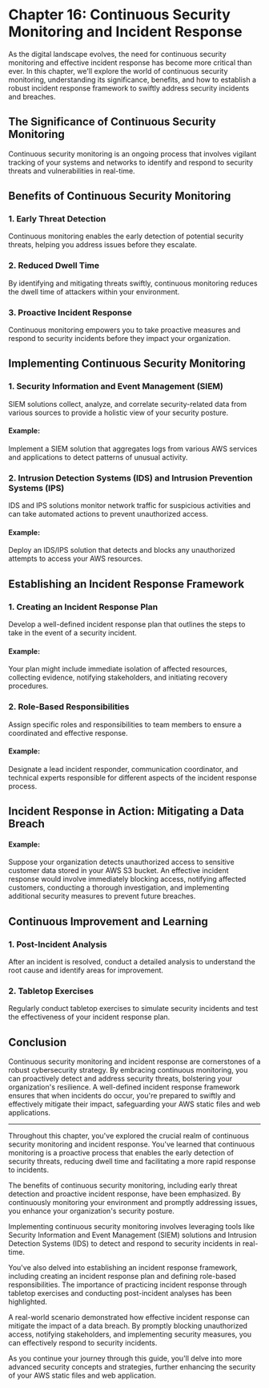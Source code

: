 # Chapter 16: Continuous Security Monitoring and Incident Response

As the digital landscape evolves, the need for continuous security monitoring and effective incident response has become more critical than ever. In this chapter, we'll explore the world of continuous security monitoring, understanding its significance, benefits, and how to establish a robust incident response framework to swiftly address security incidents and breaches.

## The Significance of Continuous Security Monitoring

Continuous security monitoring is an ongoing process that involves vigilant tracking of your systems and networks to identify and respond to security threats and vulnerabilities in real-time.

## Benefits of Continuous Security Monitoring

### 1. **Early Threat Detection**

Continuous monitoring enables the early detection of potential security threats, helping you address issues before they escalate.

### 2. **Reduced Dwell Time**

By identifying and mitigating threats swiftly, continuous monitoring reduces the dwell time of attackers within your environment.

### 3. **Proactive Incident Response**

Continuous monitoring empowers you to take proactive measures and respond to security incidents before they impact your organization.

## Implementing Continuous Security Monitoring

### 1. **Security Information and Event Management (SIEM)**

SIEM solutions collect, analyze, and correlate security-related data from various sources to provide a holistic view of your security posture.

#### Example:

Implement a SIEM solution that aggregates logs from various AWS services and applications to detect patterns of unusual activity.

### 2. **Intrusion Detection Systems (IDS) and Intrusion Prevention Systems (IPS)**

IDS and IPS solutions monitor network traffic for suspicious activities and can take automated actions to prevent unauthorized access.

#### Example:

Deploy an IDS/IPS solution that detects and blocks any unauthorized attempts to access your AWS resources.

## Establishing an Incident Response Framework

### 1. **Creating an Incident Response Plan**

Develop a well-defined incident response plan that outlines the steps to take in the event of a security incident.

#### Example:

Your plan might include immediate isolation of affected resources, collecting evidence, notifying stakeholders, and initiating recovery procedures.

### 2. **Role-Based Responsibilities**

Assign specific roles and responsibilities to team members to ensure a coordinated and effective response.

#### Example:

Designate a lead incident responder, communication coordinator, and technical experts responsible for different aspects of the incident response process.

## Incident Response in Action: Mitigating a Data Breach

#### Example:

Suppose your organization detects unauthorized access to sensitive customer data stored in your AWS S3 bucket. An effective incident response would involve immediately blocking access, notifying affected customers, conducting a thorough investigation, and implementing additional security measures to prevent future breaches.

## Continuous Improvement and Learning

### 1. **Post-Incident Analysis**

After an incident is resolved, conduct a detailed analysis to understand the root cause and identify areas for improvement.

### 2. **Tabletop Exercises**

Regularly conduct tabletop exercises to simulate security incidents and test the effectiveness of your incident response plan.

## Conclusion

Continuous security monitoring and incident response are cornerstones of a robust cybersecurity strategy. By embracing continuous monitoring, you can proactively detect and address security threats, bolstering your organization's resilience. A well-defined incident response framework ensures that when incidents do occur, you're prepared to swiftly and effectively mitigate their impact, safeguarding your AWS static files and web applications.

---

Throughout this chapter, you've explored the crucial realm of continuous security monitoring and incident response. You've learned that continuous monitoring is a proactive process that enables the early detection of security threats, reducing dwell time and facilitating a more rapid response to incidents.

The benefits of continuous security monitoring, including early threat detection and proactive incident response, have been emphasized. By continuously monitoring your environment and promptly addressing issues, you enhance your organization's security posture.

Implementing continuous security monitoring involves leveraging tools like Security Information and Event Management (SIEM) solutions and Intrusion Detection Systems (IDS) to detect and respond to security incidents in real-time.

You've also delved into establishing an incident response framework, including creating an incident response plan and defining role-based responsibilities. The importance of practicing incident response through tabletop exercises and conducting post-incident analyses has been highlighted.

A real-world scenario demonstrated how effective incident response can mitigate the impact of a data breach. By promptly blocking unauthorized access, notifying stakeholders, and implementing security measures, you can effectively respond to security incidents.

As you continue your journey through this guide, you'll delve into more advanced security concepts and strategies, further enhancing the security of your AWS static files and web application.